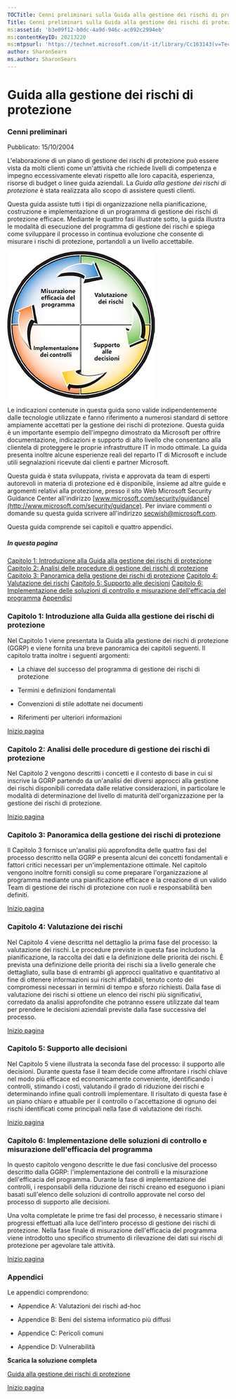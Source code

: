 ```yaml
---
TOCTitle: Cenni preliminari sulla Guida alla gestione dei rischi di protezione
Title: Cenni preliminari sulla Guida alla gestione dei rischi di protezione
ms:assetid: 'b3e09f12-b0dc-4a9d-946c-ac092c2994eb'
ms:contentKeyID: 20213220
ms:mtpsurl: 'https://technet.microsoft.com/it-it/library/Cc163143(v=TechNet.10)'
author: SharonSears
ms.author: SharonSears
---
```


Guida alla gestione dei rischi di protezione
============================================

### Cenni preliminari

Pubblicato: 15/10/2004

L'elaborazione di un piano di gestione dei rischi di protezione può essere vista da molti clienti come un'attività che richiede livelli di competenza e impegno eccessivamente elevati rispetto alle loro capacità, esperienza, risorse di budget o linee guida aziendali. La *Guida alla gestione dei rischi di protezione* è stata realizzata allo scopo di assistere questi clienti. 

Questa guida assiste tutti i tipi di organizzazione nella pianificazione, costruzione e implementazione di un programma di gestione dei rischi di protezione efficace. Mediante le quattro fasi illustrate sotto, la guida illustra le modalità di esecuzione del programma di gestione dei rischi e spiega come sviluppare il processo in continua evoluzione che consente di misurare i rischi di protezione, portandoli a un livello accettabile.

![](/security-updates/images/Cc163143.Overvi01(it-it,TechNet.10).gif "Overvi01.gif")

Le indicazioni contenute in questa guida sono valide indipendentemente dalle tecnologie utilizzate e fanno riferimento a numerosi standard di settore ampiamente accettati per la gestione dei rischi di protezione. Questa guida è un importante esempio dell'impegno dimostrato da Microsoft per offrire documentazione, indicazioni e supporto di alto livello che consentano alla clientela di proteggere le proprie infrastrutture IT in modo ottimale. La guida presenta inoltre alcune esperienze reali del reparto IT di Microsoft e include utili segnalazioni ricevute dai clienti e partner Microsoft.

Questa guida è stata sviluppata, rivista e approvata da team di esperti autorevoli in materia di protezione ed è disponibile, insieme ad altre guide e argomenti relativi alla protezione, presso il sito Web Microsoft Security Guidance Center all'indirizzo [www.microsoft.com/security/guidance](http://www.microsoft.com/security/guidance). Per inviare commenti o domande su questa guida scrivere all'indirizzo [secwish@microsoft.com](mailto:secwish@microsoft.com?subject=microsoft%20identity%20and%20access%20management%20series).  

Questa guida comprende sei capitoli e quattro appendici.

##### In questa pagina

[](#egaa)[Capitolo 1: Introduzione alla Guida alla gestione dei rischi di protezione](#egaa)
[](#efaa)[Capitolo 2: Analisi delle procedure di gestione dei rischi di protezione](#efaa)
[](#eeaa)[Capitolo 3: Panoramica della gestione dei rischi di protezione](#eeaa)
[](#edaa)[Capitolo 4: Valutazione dei rischi](#edaa)
[](#ecaa)[Capitolo 5: Supporto alle decisioni](#ecaa)
[](#ebaa)[Capitolo 6: Implementazione delle soluzioni di controllo e misurazione dell'efficacia del programma](#ebaa)
[](#eaaa)[Appendici](#eaaa)

### Capitolo 1: Introduzione alla Guida alla gestione dei rischi di protezione

Nel Capitolo 1 viene presentata la Guida alla gestione dei rischi di protezione (GGRP) e viene fornita una breve panoramica dei capitoli seguenti. Il capitolo tratta inoltre i seguenti argomenti:

-   La chiave del successo del programma di gestione dei rischi di protezione

-   Termini e definizioni fondamentali

-   Convenzioni di stile adottate nei documenti

-   Riferimenti per ulteriori informazioni

[](#mainsection)[Inizio pagina](#mainsection)

### Capitolo 2: Analisi delle procedure di gestione dei rischi di protezione

Nel Capitolo 2 vengono descritti i concetti e il contesto di base in cui si inscrive la GGRP partendo da un'analisi dei diversi approcci alla gestione dei rischi disponibili corredata dalle relative considerazioni, in particolare le modalità di determinazione del livello di maturità dell'organizzazione per la gestione dei rischi di protezione.

[](#mainsection)[Inizio pagina](#mainsection)

### Capitolo 3: Panoramica della gestione dei rischi di protezione

Il Capitolo 3 fornisce un'analisi più approfondita delle quattro fasi del processo descritto nella GGRP e presenta alcuni dei concetti fondamentali e fattori critici necessari per un'implementazione ottimale. Nel capitolo vengono inoltre forniti consigli su come preparare l'organizzazione al programma mediante una pianificazione efficace e la creazione di un valido Team di gestione dei rischi di protezione con ruoli e responsabilità ben definiti.

[](#mainsection)[Inizio pagina](#mainsection)

### Capitolo 4: Valutazione dei rischi

Nel Capitolo 4 viene descritta nel dettaglio la prima fase del processo: la valutazione dei rischi. Le procedure previste in questa fase includono la pianificazione, la raccolta dei dati e la definizione delle priorità dei rischi. È prevista una definizione delle priorità dei rischi sia a livello generale che dettagliato, sulla base di entrambi gli approcci qualitativo e quantitativo al fine di ottenere informazioni sui rischi affidabili, tenuto conto dei compromessi necessari in termini di tempo e sforzo richiesti. Dalla fase di valutazione dei rischi si ottiene un elenco dei rischi più significativi, corredato da analisi approfondite che potranno essere utilizzate dal team per prendere le decisioni aziendali previste dalla fase successiva del processo.

[](#mainsection)[Inizio pagina](#mainsection)

### Capitolo 5: Supporto alle decisioni

Nel Capitolo 5 viene illustrata la seconda fase del processo: il supporto alle decisioni. Durante questa fase il team decide come affrontare i rischi chiave nel modo più efficace ed economicamente conveniente, identificando i controlli, stimando i costi, valutando il grado di riduzione dei rischi e determinando infine quali controlli implementare. Il risultato di questa fase è un piano chiaro e attuabile per il controllo o l'accettazione di ognuno dei rischi identificati come principali nella fase di valutazione dei rischi.

[](#mainsection)[Inizio pagina](#mainsection)

### Capitolo 6: Implementazione delle soluzioni di controllo e misurazione dell'efficacia del programma

In questo capitolo vengono descritte le due fasi conclusive del processo descritto dalla GGRP: l'implementazione dei controlli e la misurazione dell'efficacia del programma. Durante la fase di implementazione dei controlli, i responsabili della riduzione dei rischi creano ed eseguono i piani basati sull'elenco delle soluzioni di controllo approvate nel corso del processo di supporto alle decisioni.

Una volta completate le prime tre fasi del processo, è necessario stimare i progressi effettuati alla luce dell'intero processo di gestione dei rischi di protezione. Nella fase finale di misurazione dell'efficacia del programma viene introdotto uno specifico strumento di rilevazione dei dati sui rischi di protezione per agevolare tale attività.

[](#mainsection)[Inizio pagina](#mainsection)

### Appendici

Le appendici comprendono:

-   Appendice A: Valutazioni dei rischi ad-hoc

-   Appendice B: Beni del sistema informatico più diffusi

-   Appendice C: Pericoli comuni

-   Appendice D: Vulnerabilità

**Scarica la soluzione completa**

[Guida alla gestione dei rischi di protezione](http://go.microsoft.com/fwlink/?linkid=32050)

[](#mainsection)[Inizio pagina](#mainsection)
